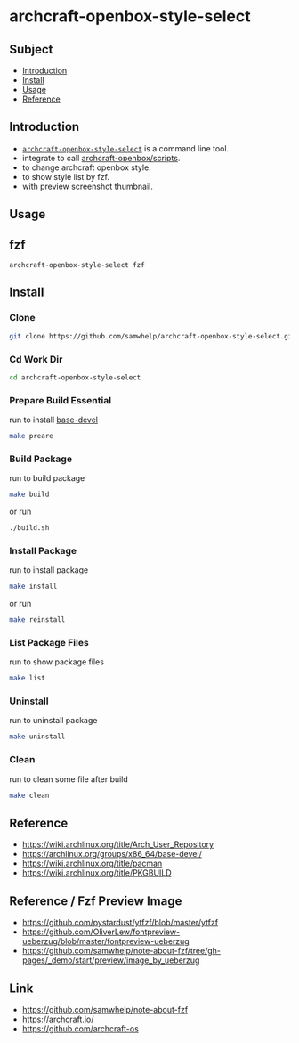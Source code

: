 # archcraft-openbox-style-select


## Subject

* [Introduction](#introduction)
* [Install](#install)
* [Usage](#usage)
* [Reference](#reference)


## Introduction

* [`archcraft-openbox-style-select`](files/archcraft-openbox-style-select) is a command line tool.
* integrate to call [archcraft-openbox/scripts](https://github.com/archcraft-os/archcraft-openbox/tree/main/files/scripts).
* to change archcraft openbox style.
* to show style list by fzf.
* with preview screenshot thumbnail.

## Usage

## fzf

```
archcraft-openbox-style-select fzf
```


## Install

### Clone

``` sh
git clone https://github.com/samwhelp/archcraft-openbox-style-select.git
```

### Cd Work Dir

``` sh
cd archcraft-openbox-style-select
```

### Prepare Build Essential

run to install [base-devel](https://archlinux.org/groups/x86_64/base-devel/)

``` sh
make preare
```

### Build Package

run to build package

``` sh
make build
```

or run

``` sh
./build.sh
```

### Install Package


run to install package

``` sh
make install
```

or run

``` sh
make reinstall
```

### List Package Files

run to show package files

``` sh
make list
```

### Uninstall

run to uninstall package

``` sh
make uninstall
```

### Clean

run to clean some file after build

``` sh
make clean
```


## Reference

* https://wiki.archlinux.org/title/Arch_User_Repository
* https://archlinux.org/groups/x86_64/base-devel/
* https://wiki.archlinux.org/title/pacman
* https://wiki.archlinux.org/title/PKGBUILD


## Reference / Fzf Preview Image

* https://github.com/pystardust/ytfzf/blob/master/ytfzf
* https://github.com/OliverLew/fontpreview-ueberzug/blob/master/fontpreview-ueberzug
* https://github.com/samwhelp/note-about-fzf/tree/gh-pages/_demo/start/preview/image_by_ueberzug


## Link

* https://github.com/samwhelp/note-about-fzf
* https://archcraft.io/
* https://github.com/archcraft-os
